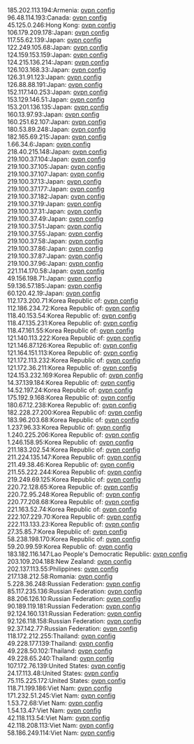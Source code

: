 185.202.113.194:Armenia: [ovpn config](vpn/185_202_113_194.ovpn)  
96.48.114.193:Canada: [ovpn config](vpn/96_48_114_193.ovpn)  
45.125.0.246:Hong Kong: [ovpn config](vpn/45_125_0_246.ovpn)  
106.179.209.178:Japan: [ovpn config](vpn/106_179_209_178.ovpn)  
117.55.62.139:Japan: [ovpn config](vpn/117_55_62_139.ovpn)  
122.249.105.68:Japan: [ovpn config](vpn/122_249_105_68.ovpn)  
124.159.153.159:Japan: [ovpn config](vpn/124_159_153_159.ovpn)  
124.215.136.214:Japan: [ovpn config](vpn/124_215_136_214.ovpn)  
126.103.168.33:Japan: [ovpn config](vpn/126_103_168_33.ovpn)  
126.31.91.123:Japan: [ovpn config](vpn/126_31_91_123.ovpn)  
126.88.88.191:Japan: [ovpn config](vpn/126_88_88_191.ovpn)  
152.117.140.253:Japan: [ovpn config](vpn/152_117_140_253.ovpn)  
153.129.146.51:Japan: [ovpn config](vpn/153_129_146_51.ovpn)  
153.201.136.135:Japan: [ovpn config](vpn/153_201_136_135.ovpn)  
160.13.97.93:Japan: [ovpn config](vpn/160_13_97_93.ovpn)  
160.251.62.107:Japan: [ovpn config](vpn/160_251_62_107.ovpn)  
180.53.89.248:Japan: [ovpn config](vpn/180_53_89_248.ovpn)  
182.165.69.215:Japan: [ovpn config](vpn/182_165_69_215.ovpn)  
1.66.34.6:Japan: [ovpn config](vpn/1_66_34_6.ovpn)  
218.40.215.148:Japan: [ovpn config](vpn/218_40_215_148.ovpn)  
219.100.37.104:Japan: [ovpn config](vpn/219_100_37_104.ovpn)  
219.100.37.105:Japan: [ovpn config](vpn/219_100_37_105.ovpn)  
219.100.37.107:Japan: [ovpn config](vpn/219_100_37_107.ovpn)  
219.100.37.13:Japan: [ovpn config](vpn/219_100_37_13.ovpn)  
219.100.37.177:Japan: [ovpn config](vpn/219_100_37_177.ovpn)  
219.100.37.182:Japan: [ovpn config](vpn/219_100_37_182.ovpn)  
219.100.37.19:Japan: [ovpn config](vpn/219_100_37_19.ovpn)  
219.100.37.31:Japan: [ovpn config](vpn/219_100_37_31.ovpn)  
219.100.37.49:Japan: [ovpn config](vpn/219_100_37_49.ovpn)  
219.100.37.51:Japan: [ovpn config](vpn/219_100_37_51.ovpn)  
219.100.37.55:Japan: [ovpn config](vpn/219_100_37_55.ovpn)  
219.100.37.58:Japan: [ovpn config](vpn/219_100_37_58.ovpn)  
219.100.37.86:Japan: [ovpn config](vpn/219_100_37_86.ovpn)  
219.100.37.87:Japan: [ovpn config](vpn/219_100_37_87.ovpn)  
219.100.37.96:Japan: [ovpn config](vpn/219_100_37_96.ovpn)  
221.114.170.58:Japan: [ovpn config](vpn/221_114_170_58.ovpn)  
49.156.198.71:Japan: [ovpn config](vpn/49_156_198_71.ovpn)  
59.136.57.185:Japan: [ovpn config](vpn/59_136_57_185.ovpn)  
60.120.42.19:Japan: [ovpn config](vpn/60_120_42_19.ovpn)  
112.173.200.71:Korea Republic of: [ovpn config](vpn/112_173_200_71.ovpn)  
112.186.234.72:Korea Republic of: [ovpn config](vpn/112_186_234_72.ovpn)  
118.40.153.54:Korea Republic of: [ovpn config](vpn/118_40_153_54.ovpn)  
118.47.135.231:Korea Republic of: [ovpn config](vpn/118_47_135_231.ovpn)  
118.47.161.55:Korea Republic of: [ovpn config](vpn/118_47_161_55.ovpn)  
121.140.113.222:Korea Republic of: [ovpn config](vpn/121_140_113_222.ovpn)  
121.146.87.126:Korea Republic of: [ovpn config](vpn/121_146_87_126.ovpn)  
121.164.151.113:Korea Republic of: [ovpn config](vpn/121_164_151_113.ovpn)  
121.172.113.232:Korea Republic of: [ovpn config](vpn/121_172_113_232.ovpn)  
121.172.36.211:Korea Republic of: [ovpn config](vpn/121_172_36_211.ovpn)  
124.153.232.169:Korea Republic of: [ovpn config](vpn/124_153_232_169.ovpn)  
14.37.139.184:Korea Republic of: [ovpn config](vpn/14_37_139_184.ovpn)  
14.52.197.24:Korea Republic of: [ovpn config](vpn/14_52_197_24.ovpn)  
175.192.9.168:Korea Republic of: [ovpn config](vpn/175_192_9_168.ovpn)  
180.67.12.238:Korea Republic of: [ovpn config](vpn/180_67_12_238.ovpn)  
182.228.27.200:Korea Republic of: [ovpn config](vpn/182_228_27_200.ovpn)  
183.96.203.68:Korea Republic of: [ovpn config](vpn/183_96_203_68.ovpn)  
1.237.96.33:Korea Republic of: [ovpn config](vpn/1_237_96_33.ovpn)  
1.240.225.206:Korea Republic of: [ovpn config](vpn/1_240_225_206.ovpn)  
1.246.158.95:Korea Republic of: [ovpn config](vpn/1_246_158_95.ovpn)  
211.183.202.54:Korea Republic of: [ovpn config](vpn/211_183_202_54.ovpn)  
211.224.135.147:Korea Republic of: [ovpn config](vpn/211_224_135_147.ovpn)  
211.49.38.46:Korea Republic of: [ovpn config](vpn/211_49_38_46.ovpn)  
211.55.222.244:Korea Republic of: [ovpn config](vpn/211_55_222_244.ovpn)  
219.249.69.125:Korea Republic of: [ovpn config](vpn/219_249_69_125.ovpn)  
220.72.128.65:Korea Republic of: [ovpn config](vpn/220_72_128_65.ovpn)  
220.72.95.248:Korea Republic of: [ovpn config](vpn/220_72_95_248.ovpn)  
220.77.208.68:Korea Republic of: [ovpn config](vpn/220_77_208_68.ovpn)  
221.163.52.74:Korea Republic of: [ovpn config](vpn/221_163_52_74.ovpn)  
222.107.229.70:Korea Republic of: [ovpn config](vpn/222_107_229_70.ovpn)  
222.113.133.23:Korea Republic of: [ovpn config](vpn/222_113_133_23.ovpn)  
27.35.85.7:Korea Republic of: [ovpn config](vpn/27_35_85_7.ovpn)  
58.238.198.170:Korea Republic of: [ovpn config](vpn/58_238_198_170.ovpn)  
59.20.99.59:Korea Republic of: [ovpn config](vpn/59_20_99_59.ovpn)  
183.182.116.147:Lao People's Democratic Republic: [ovpn config](vpn/183_182_116_147.ovpn)  
203.109.204.188:New Zealand: [ovpn config](vpn/203_109_204_188.ovpn)  
202.137.113.55:Philippines: [ovpn config](vpn/202_137_113_55.ovpn)  
217.138.212.58:Romania: [ovpn config](vpn/217_138_212_58.ovpn)  
5.228.36.248:Russian Federation: [ovpn config](vpn/5_228_36_248.ovpn)  
85.117.235.136:Russian Federation: [ovpn config](vpn/85_117_235_136.ovpn)  
88.206.126.10:Russian Federation: [ovpn config](vpn/88_206_126_10.ovpn)  
90.189.119.181:Russian Federation: [ovpn config](vpn/90_189_119_181.ovpn)  
92.124.160.131:Russian Federation: [ovpn config](vpn/92_124_160_131.ovpn)  
92.126.118.158:Russian Federation: [ovpn config](vpn/92_126_118_158.ovpn)  
92.37.142.77:Russian Federation: [ovpn config](vpn/92_37_142_77.ovpn)  
118.172.212.255:Thailand: [ovpn config](vpn/118_172_212_255.ovpn)  
49.228.177.139:Thailand: [ovpn config](vpn/49_228_177_139.ovpn)  
49.228.50.102:Thailand: [ovpn config](vpn/49_228_50_102.ovpn)  
49.228.65.240:Thailand: [ovpn config](vpn/49_228_65_240.ovpn)  
107.172.76.139:United States: [ovpn config](vpn/107_172_76_139.ovpn)  
24.17.113.48:United States: [ovpn config](vpn/24_17_113_48.ovpn)  
75.115.225.172:United States: [ovpn config](vpn/75_115_225_172.ovpn)  
118.71.199.186:Viet Nam: [ovpn config](vpn/118_71_199_186.ovpn)  
171.232.51.245:Viet Nam: [ovpn config](vpn/171_232_51_245.ovpn)  
1.53.72.68:Viet Nam: [ovpn config](vpn/1_53_72_68.ovpn)  
1.54.13.47:Viet Nam: [ovpn config](vpn/1_54_13_47.ovpn)  
42.118.113.54:Viet Nam: [ovpn config](vpn/42_118_113_54.ovpn)  
42.118.208.113:Viet Nam: [ovpn config](vpn/42_118_208_113.ovpn)  
58.186.249.114:Viet Nam: [ovpn config](vpn/58_186_249_114.ovpn)  
